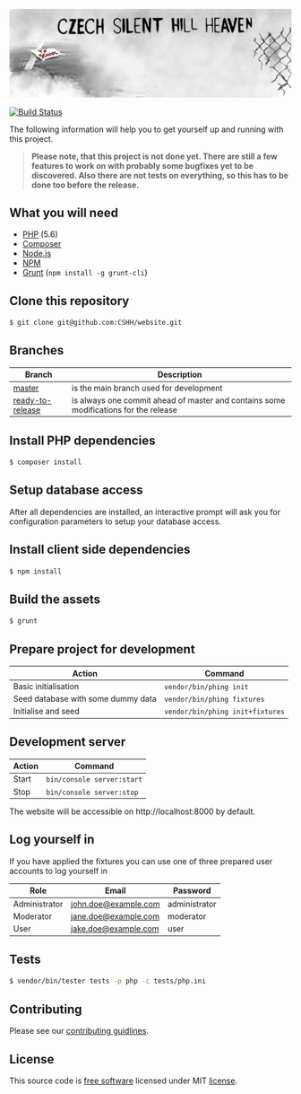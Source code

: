 ![Title image](www/images/bg-fog.jpg)

[![Build Status](https://travis-ci.org/CSHH/website.svg?branch=master)](https://travis-ci.org/CSHH/website)

The following information will help you to get yourself up and running with this project.

> **Please note, that this project is not done yet. There are still a few features to work on with probably some bugfixes yet to be discovered. Also there are not tests on everything, so this has to be done too before the release.**

## What you will need

* [PHP](http://php.net) (5.6)
* [Composer](https://getcomposer.org)
* [Node.js](https://nodejs.org)
* [NPM](https://www.npmjs.com)
* [Grunt](https://gruntjs.com) (`npm install -g grunt-cli`)

## Clone this repository

```bash
$ git clone git@github.com:CSHH/website.git
```

## Branches

| Branch                                                                    | Description                                                                          |
|---------------------------------------------------------------------------|--------------------------------------------------------------------------------------|
| [master](https://github.com/CSHH/website/tree/master)                     | is the main branch used for development                                              |
| [ready-to-release](https://github.com/CSHH/website/tree/ready-to-release) | is always one commit ahead of master and contains some modifications for the release |

## Install PHP dependencies

```bash
$ composer install
```

## Setup database access

After all dependencies are installed, an interactive prompt will ask you for configuration parameters to setup your database access.

## Install client side dependencies

```bash
$ npm install
```

## Build the assets

```bash
$ grunt
```

## Prepare project for development

| Action                             | Command                          |
|------------------------------------|----------------------------------|
| Basic initialisation               | `vendor/bin/phing init`          |
| Seed database with some dummy data | `vendor/bin/phing fixtures`      |
| Initialise and seed                | `vendor/bin/phing init+fixtures` |

## Development server

| Action | Command                    |
|--------|----------------------------|
| Start  | `bin/console server:start` |
| Stop   | `bin/console server:stop`  |

The website will be accessible on http://localhost:8000 by default.

## Log yourself in

If you have applied the fixtures you can use one of three prepared user accounts to log yourself in

| Role          | Email                | Password      |
|---------------|----------------------|---------------|
| Administrator | john.doe@example.com | administrator |
| Moderator     | jane.doe@example.com | moderator     |
| User          | jake.doe@example.com | user          |

## Tests

```bash
$ vendor/bin/tester tests -p php -c tests/php.ini
```

## Contributing

Please see our [contributing guidlines](CONTRIBUTING.md).

## License

This source code is [free software](http://www.gnu.org/philosophy/free-sw.html) licensed under MIT [license](LICENSE.md).


